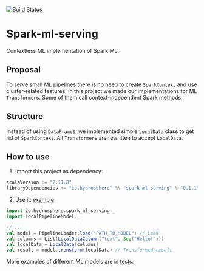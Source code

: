 [![Build Status](https://travis-ci.org/Hydrospheredata/spark-ml-serving.svg?branch=master)](https://travis-ci.org/Hydrospheredata/spark-ml-serving)

# Spark-ml-serving

Contextless ML implementation of Spark ML.

## Proposal
To serve small ML pipelines there is no need to create `SparkContext` and use cluster-related features.
In this project we made our implementations for ML `Transformer`s. Some of them call context-independent Spark methods.

## Structure
Instead of using `DataFrame`s, we implemented simple `LocalData` class to get rid of `SparkContext`.
All `Transformer`s are rewritten to accept `LocalData`.

## How to use
1. Import this project as dependency:
```scala
scalaVersion := "2.11.8"
libraryDependencies += "io.hydrosphere" %% "spark-ml-serving" % "0.1.1"
```

2. Use it: [example](/example/src/main/scala/Main.scala)
```scala
import io.hydrosphere.spark_ml_serving._
import LocalPipelineModel._

// ....
val model = PipelineLoader.load("PATH_TO_MODEL") // Load
val columns = List(LocalDataColumn("text", Seq("Hello!")))
val localData = LocalData(columns)
val result = model.transform(localData) // Transformed result
```

More examples of different ML models are in [tests](/src/test/scala/io/hydrosphere/spark_ml_serving/LocalModelSpec.scala).
